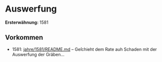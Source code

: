 # Auswerfung

**Ersterwähnung:** 1581

## Vorkommen
- 1581: [jahre/1581/README.md](../jahre/1581/README.md) – Geſchieht dem Rate auh Schaden mit der Auswerfung
der Gräben...
